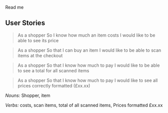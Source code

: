 Read me

## User Stories

>As a shopper
>So I know how much an item costs
>I would like to be able to see its price

>As a shopper
>So that I can buy an item
>I would like to be able to scan items at the checkout

>As a shopper
>So that I know how much to pay
>I would like to be able to see a total for all scanned items

>As a shopper
>So that I know how much to pay
>I would like to see all prices correctly formatted (£xx.xx)

*Nouns:* Shopper, item

*Verbs:* costs, scan items, total of all scanned items, Prices formatted £xx.xx
